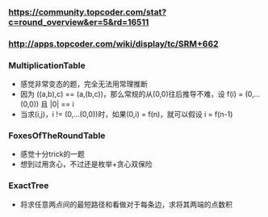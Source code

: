﻿### https://community.topcoder.com/stat?c=round_overview&er=5&rd=16511
### http://apps.topcoder.com/wiki/display/tc/SRM+662

### MultiplicationTable
* 感觉非常变态的题，完全无法用常理推断
* 因为 ((a,b),c) == (a,(b,c))，那么常规的从(0,0)往后推导不难，设 f(i) = (0,...(0,0)) 且 |0| == i
* 当求(i,j)，i != (0,...(0,0))时，如果(0,i) = f(n)，就可以假设 i = f(n-1)

### FoxesOfTheRoundTable
* 感觉十分trick的一题
* 想到过用贪心，不过还是枚举+贪心双保险

### ExactTree
* 将求任意两点间的最短路径和看做对于每条边，求将其两端的点数积
